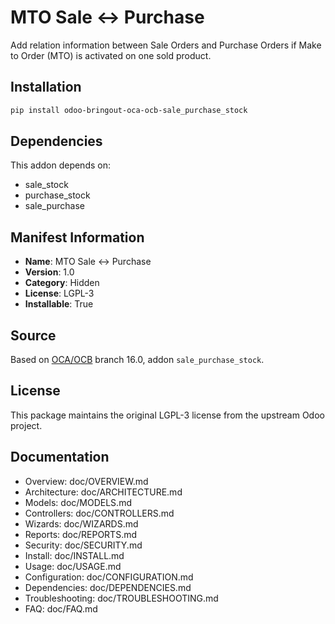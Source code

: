 # MTO Sale <-> Purchase


Add relation information between Sale Orders and Purchase Orders if Make to Order (MTO) is activated on one sold product.


## Installation

```bash
pip install odoo-bringout-oca-ocb-sale_purchase_stock
```

## Dependencies

This addon depends on:
- sale_stock
- purchase_stock
- sale_purchase

## Manifest Information

- **Name**: MTO Sale <-> Purchase
- **Version**: 1.0
- **Category**: Hidden
- **License**: LGPL-3
- **Installable**: True

## Source

Based on [OCA/OCB](https://github.com/OCA/OCB) branch 16.0, addon `sale_purchase_stock`.

## License

This package maintains the original LGPL-3 license from the upstream Odoo project.

## Documentation

- Overview: doc/OVERVIEW.md
- Architecture: doc/ARCHITECTURE.md
- Models: doc/MODELS.md
- Controllers: doc/CONTROLLERS.md
- Wizards: doc/WIZARDS.md
- Reports: doc/REPORTS.md
- Security: doc/SECURITY.md
- Install: doc/INSTALL.md
- Usage: doc/USAGE.md
- Configuration: doc/CONFIGURATION.md
- Dependencies: doc/DEPENDENCIES.md
- Troubleshooting: doc/TROUBLESHOOTING.md
- FAQ: doc/FAQ.md
